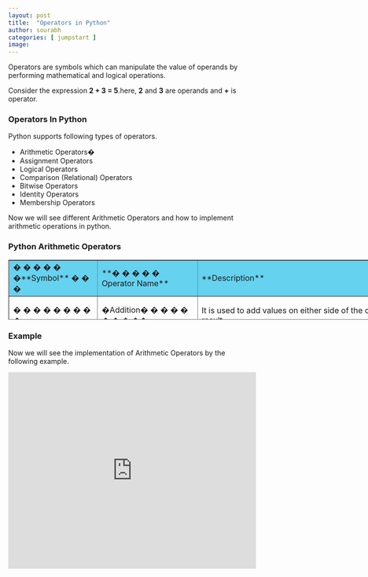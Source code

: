 ```yaml
---
layout: post
title:  "Operators in Python"
author: sourabh
categories: [ jumpstart ]
image: 
---
```


Operators are symbols which can manipulate the value of operands by performing mathematical and logical operations.

Consider the expression **2 + 3 = 5**.here, **2** and **3** are operands and **+** is operator.

### **Operators In Python**

Python supports following types of operators.

*   Arithmetic Operators�
*   Assignment Operators
*   Logical Operators
*   Comparison (Relational) Operators
*   Bitwise Operators
*   Identity Operators
*   Membership Operators

Now we will see different Arithmetic Operators and how to implement arithmetic operations in python.

### Python Arithmetic Operators

<table style="height: 122px; width: 922px; border-collapse: collapse; border-style: solid;" border="1">

<tbody>

<tr style="height: 18px; background-color: #65d2f0;">

<td style="width: 172px; height: 18px;">� � � � � �**Symbol** � � �</td>

<td style="width: 196px; height: 18px;">**� � � � � Operator Name**</td>

<td style="width: 589px; height: 18px;">**Description**</td>

</tr>

<tr style="height: 10px;">

<td style="width: 172px; height: 10px; text-align: left;">� � � � � � � � � +</td>

<td style="width: 196px; height: 10px; text-align: left;">�Addition� � � � � � � � ��</td>

<td style="width: 589px; height: 10px;">

It is used to add values on either side of the operator and give the result.

</td>

</tr>

<tr style="height: 18px;">

<td style="width: 172px; height: 18px; text-align: left;">� � � � � � � � � -</td>

<td style="width: 196px; height: 18px; text-align: left;">�Subtraction� � � � � � � �</td>

<td style="width: 589px; height: 18px;">

It is used to subtracts values of right- hand operand from left-hand operand.

</td>

</tr>

<tr style="height: 18px;">

<td style="width: 172px; height: 10px; text-align: left;">� � � � � � � � � *</td>

<td style="width: 196px; height: 10px; text-align: left;">�Multiplication� � � � � ��</td>

<td style="width: 589px; height: 10px;">

It is used to multiplies values on both sides of the operator.� � � � � ��

</td>

</tr>

<tr style="height: 18px;">

<td style="width: 172px; height: 18px; text-align: left;">� � � � � � � � � /</td>

<td style="width: 196px; height: 18px; text-align: left;">�Division � � � � � � ��</td>

<td style="width: 589px; height: 18px;">

It is used to divide left-hand operator by right-hand operator.

</td>

</tr>

<tr style="height: 18px;">

<td style="width: 172px; height: 18px; text-align: left;">� � � � � � � � �%</td>

<td style="width: 196px; height: 18px; text-align: left;">�Modulus � � � � � � ��</td>

<td style="width: 589px; height: 18px;">

It is used to divide left-hand operator by right-hand operator and returns the remainder.

</td>

</tr>

<tr style="height: 18px;">

<td style="width: 172px; height: 10px; text-align: left;">� � � � � � � � **</td>

<td style="width: 196px; height: 10px; text-align: left;">�Exponent � � � � � � ��</td>

<td style="width: 589px; height: 10px;">

It is used to calculates the exponential power.

</td>

</tr>

<tr style="height: 10px;">

<td style="width: 172px; height: 20px; text-align: left;">� � � � � � � � �//</td>

<td style="width: 196px; height: 20px; text-align: left;">�Floor Division</td>

<td style="width: 589px; height: 20px;">

It is used to the division of operands here the result is the quotient in which the digits after decimal points are removed.

</td>

</tr>

</tbody>

</table>

### **Example**

Now we will see the implementation of Arithmetic Operators by the following example.

<iframe src="https://repl.it/@ShailiDashora/Operator-in-Python?lite=true" width="100%" height="400px" frameborder="no" scrolling="no" sandbox="allow-forms allow-pointer-lock allow-popups allow-same-origin allow-scripts allow-modals" allowfullscreen="allowfullscreen"></iframe>